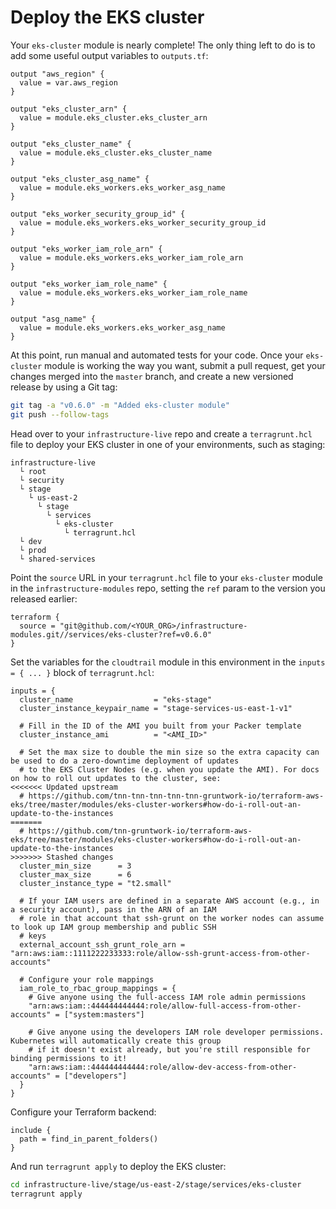 # Deploy the EKS cluster

Your `eks-cluster` module is nearly complete! The only thing left to do is to add some useful output variables to
`outputs.tf`:

```hcl title=infrastructure-modules/services/eks-cluster/outputs.tf
output "aws_region" {
  value = var.aws_region
}

output "eks_cluster_arn" {
  value = module.eks_cluster.eks_cluster_arn
}

output "eks_cluster_name" {
  value = module.eks_cluster.eks_cluster_name
}

output "eks_cluster_asg_name" {
  value = module.eks_workers.eks_worker_asg_name
}

output "eks_worker_security_group_id" {
  value = module.eks_workers.eks_worker_security_group_id
}

output "eks_worker_iam_role_arn" {
  value = module.eks_workers.eks_worker_iam_role_arn
}

output "eks_worker_iam_role_name" {
  value = module.eks_workers.eks_worker_iam_role_name
}

output "asg_name" {
  value = module.eks_workers.eks_worker_asg_name
}
```

At this point, run manual and automated tests for your code. Once your `eks-cluster` module is working the way you
want, submit a pull request, get your changes merged into the `master` branch, and create a new versioned release by
using a Git tag:

```bash
git tag -a "v0.6.0" -m "Added eks-cluster module"
git push --follow-tags
```

Head over to your `infrastructure-live` repo and create a `terragrunt.hcl` file to deploy your EKS cluster in one of
your environments, such as staging:

```
infrastructure-live
  └ root
  └ security
  └ stage
    └ us-east-2
      └ stage
        └ services
          └ eks-cluster
            └ terragrunt.hcl
  └ dev
  └ prod
  └ shared-services
```

Point the `source` URL in your `terragrunt.hcl` file to your `eks-cluster` module in the `infrastructure-modules`
repo, setting the `ref` param to the version you released earlier:

```hcl title=infrastructure-live/stage/us-east-2/stage/services/eks-cluster/terragrunt.hcl
terraform {
  source = "git@github.com/<YOUR_ORG>/infrastructure-modules.git//services/eks-cluster?ref=v0.6.0"
}
```

Set the variables for the `cloudtrail` module in this environment in the `inputs = { ... }` block of `terragrunt.hcl`:

```hcl title=infrastructure-live/stage/us-east-2/stage/services/eks-cluster/terragrunt.hcl
inputs = {
  cluster_name                  = "eks-stage"
  cluster_instance_keypair_name = "stage-services-us-east-1-v1"

  # Fill in the ID of the AMI you built from your Packer template
  cluster_instance_ami          = "<AMI_ID>"

  # Set the max size to double the min size so the extra capacity can be used to do a zero-downtime deployment of updates
  # to the EKS Cluster Nodes (e.g. when you update the AMI). For docs on how to roll out updates to the cluster, see:
<<<<<<< Updated upstream
  # https://github.com/tnn-tnn-tnn-tnn-tnn-gruntwork-io/terraform-aws-eks/tree/master/modules/eks-cluster-workers#how-do-i-roll-out-an-update-to-the-instances
=======
  # https://github.com/tnn-gruntwork-io/terraform-aws-eks/tree/master/modules/eks-cluster-workers#how-do-i-roll-out-an-update-to-the-instances
>>>>>>> Stashed changes
  cluster_min_size      = 3
  cluster_max_size      = 6
  cluster_instance_type = "t2.small"

  # If your IAM users are defined in a separate AWS account (e.g., in a security account), pass in the ARN of an IAM
  # role in that account that ssh-grunt on the worker nodes can assume to look up IAM group membership and public SSH
  # keys
  external_account_ssh_grunt_role_arn = "arn:aws:iam::1111222233333:role/allow-ssh-grunt-access-from-other-accounts"

  # Configure your role mappings
  iam_role_to_rbac_group_mappings = {
    # Give anyone using the full-access IAM role admin permissions
    "arn:aws:iam::444444444444:role/allow-full-access-from-other-accounts" = ["system:masters"]

    # Give anyone using the developers IAM role developer permissions. Kubernetes will automatically create this group
    # if it doesn't exist already, but you're still responsible for binding permissions to it!
    "arn:aws:iam::444444444444:role/allow-dev-access-from-other-accounts" = ["developers"]
  }
}
```

Configure your Terraform backend:

```hcl title=infrastructure-live/stage/us-east-2/stage/services/eks-cluster/terragrunt.hcl
include {
  path = find_in_parent_folders()
}
```

And run `terragrunt apply` to deploy the EKS cluster:

```bash
cd infrastructure-live/stage/us-east-2/stage/services/eks-cluster
terragrunt apply
```

